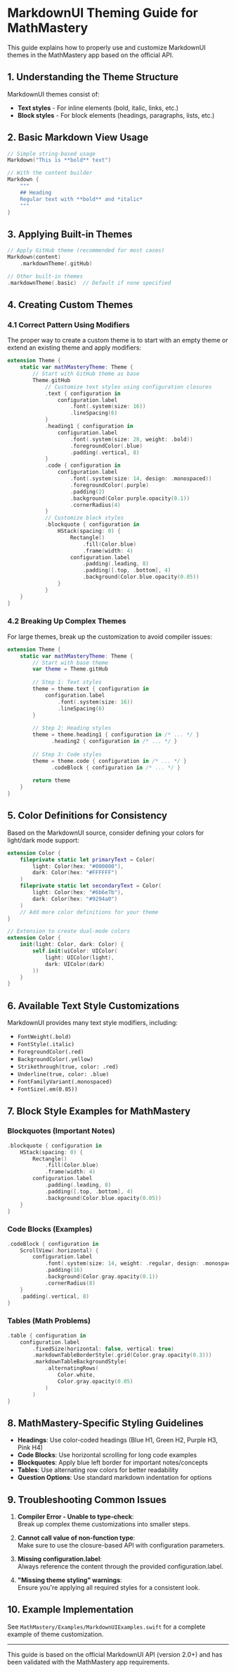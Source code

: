 # MarkdownUI Theming Guide for MathMastery

This guide explains how to properly use and customize MarkdownUI themes in the MathMastery app based on the official API.

## 1. Understanding the Theme Structure

MarkdownUI themes consist of:

- **Text styles** - For inline elements (bold, italic, links, etc.)
- **Block styles** - For block elements (headings, paragraphs, lists, etc.)

## 2. Basic Markdown View Usage

```swift
// Simple string-based usage
Markdown("This is **bold** text")

// With the content builder
Markdown {
    """
    ## Heading
    Regular text with **bold** and *italic*
    """
}
```

## 3. Applying Built-in Themes

```swift
// Apply GitHub theme (recommended for most cases)
Markdown(content)
    .markdownTheme(.gitHub)

// Other built-in themes
.markdownTheme(.basic)  // Default if none specified
```

## 4. Creating Custom Themes

### 4.1 Correct Pattern Using Modifiers

The proper way to create a custom theme is to start with an empty theme or extend an existing theme and apply modifiers:

```swift
extension Theme {
    static var mathMasteryTheme: Theme {
        // Start with GitHub theme as base
        Theme.gitHub
            // Customize text styles using configuration closures
            .text { configuration in
                configuration.label
                    .font(.system(size: 16))
                    .lineSpacing(6)
            }
            .heading1 { configuration in
                configuration.label
                    .font(.system(size: 28, weight: .bold))
                    .foregroundColor(.blue)
                    .padding(.vertical, 8)
            }
            .code { configuration in
                configuration.label
                    .font(.system(size: 14, design: .monospaced))
                    .foregroundColor(.purple)
                    .padding(2)
                    .background(Color.purple.opacity(0.1))
                    .cornerRadius(4)
            }
            // Customize block styles
            .blockquote { configuration in
                HStack(spacing: 0) {
                    Rectangle()
                        .fill(Color.blue)
                        .frame(width: 4)
                    configuration.label
                        .padding(.leading, 8)
                        .padding([.top, .bottom], 4)
                        .background(Color.blue.opacity(0.05))
                }
            }
    }
}
```

### 4.2 Breaking Up Complex Themes

For large themes, break up the customization to avoid compiler issues:

```swift
extension Theme {
    static var mathMasteryTheme: Theme {
        // Start with base theme
        var theme = Theme.gitHub
        
        // Step 1: Text styles
        theme = theme.text { configuration in
            configuration.label
                .font(.system(size: 16))
                .lineSpacing(6)
        }
        
        // Step 2: Heading styles
        theme = theme.heading1 { configuration in /* ... */ }
              .heading2 { configuration in /* ... */ }
        
        // Step 3: Code styles
        theme = theme.code { configuration in /* ... */ }
              .codeBlock { configuration in /* ... */ }
        
        return theme
    }
}
```

## 5. Color Definitions for Consistency

Based on the MarkdownUI source, consider defining your colors for light/dark mode support:

```swift
extension Color {
    fileprivate static let primaryText = Color(
        light: Color(hex: "#000000"), 
        dark: Color(hex: "#FFFFFF")
    )
    fileprivate static let secondaryText = Color(
        light: Color(hex: "#6b6e7b"), 
        dark: Color(hex: "#9294a0")
    )
    // Add more color definitions for your theme
}

// Extension to create dual-mode colors
extension Color {
    init(light: Color, dark: Color) {
        self.init(uiColor: UIColor(
            light: UIColor(light), 
            dark: UIColor(dark)
        ))
    }
}
```

## 6. Available Text Style Customizations

MarkdownUI provides many text style modifiers, including:

- `FontWeight(.bold)`
- `FontStyle(.italic)`
- `ForegroundColor(.red)`
- `BackgroundColor(.yellow)`
- `Strikethrough(true, color: .red)`
- `Underline(true, color: .blue)`
- `FontFamilyVariant(.monospaced)`
- `FontSize(.em(0.85))`

## 7. Block Style Examples for MathMastery

### Blockquotes (Important Notes)

```swift
.blockquote { configuration in
    HStack(spacing: 0) {
        Rectangle()
            .fill(Color.blue)
            .frame(width: 4)
        configuration.label
            .padding(.leading, 8)
            .padding([.top, .bottom], 4)
            .background(Color.blue.opacity(0.05))
    }
}
```

### Code Blocks (Examples)

```swift
.codeBlock { configuration in
    ScrollView(.horizontal) {
        configuration.label
            .font(.system(size: 14, weight: .regular, design: .monospaced))
            .padding(16)
            .background(Color.gray.opacity(0.1))
            .cornerRadius(8)
    }
    .padding(.vertical, 8)
}
```

### Tables (Math Problems)

```swift
.table { configuration in
    configuration.label
        .fixedSize(horizontal: false, vertical: true)
        .markdownTableBorderStyle(.grid(Color.gray.opacity(0.3)))
        .markdownTableBackgroundStyle(
            .alternatingRows(
                Color.white,
                Color.gray.opacity(0.05)
            )
        )
}
```

## 8. MathMastery-Specific Styling Guidelines

- **Headings**: Use color-coded headings (Blue H1, Green H2, Purple H3, Pink H4)
- **Code Blocks**: Use horizontal scrolling for long code examples
- **Blockquotes**: Apply blue left border for important notes/concepts
- **Tables**: Use alternating row colors for better readability
- **Question Options**: Use standard markdown indentation for options

## 9. Troubleshooting Common Issues

1. **Compiler Error - Unable to type-check**:  
   Break up complex theme customizations into smaller steps.

2. **Cannot call value of non-function type**:  
   Make sure to use the closure-based API with configuration parameters.

3. **Missing configuration.label**:  
   Always reference the content through the provided configuration.label.

4. **"Missing theme styling" warnings**:  
   Ensure you're applying all required styles for a consistent look.

## 10. Example Implementation

See `MathMastery/Examples/MarkdownUIExamples.swift` for a complete example of theme customization.

---

This guide is based on the official MarkdownUI API (version 2.0+) and has been validated with the MathMastery app requirements.

